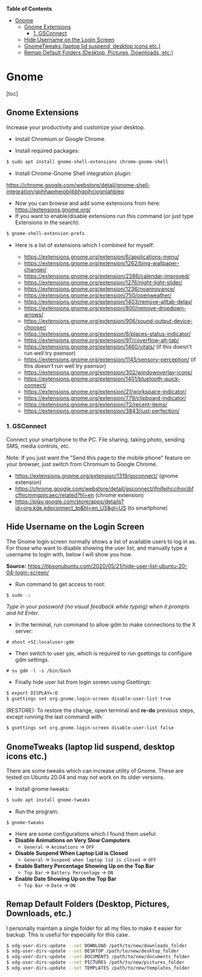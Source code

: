 <!-- START doctoc generated TOC please keep comment here to allow auto update -->
<!-- DON'T EDIT THIS SECTION, INSTEAD RE-RUN doctoc TO UPDATE -->
**Table of Contents**

- [Gnome](#gnome)
  - [Gnome Extensions](#gnome-extensions)
    - [1. GSConnect](#1-gsconnect)
  - [Hide Username on the Login Screen](#hide-username-on-the-login-screen)
  - [GnomeTweaks (laptop lid suspend, desktop icons etc.)](#gnometweaks-laptop-lid-suspend-desktop-icons-etc)
  - [Remap Default Folders (Desktop, Pictures, Downloads, etc.)](#remap-default-folders-desktop-pictures-downloads-etc)

<!-- END doctoc generated TOC please keep comment here to allow auto update -->

# Gnome

[toc]

## Gnome Extensions

Increase your productivity and customize your desktop.

- Install Chromium or Google Chrome. 

- Install required packages:

```bash
$ sudo apt install gnome-shell-extensions chrome-gnome-shell
```

- Install Chrome-Gnome Shell integration plugin:

https://chrome.google.com/webstore/detail/gnome-shell-integration/gphhapmejobijbbhgpjhcjognlahblep

- Now you can browse and add some extensions from here: https://extensions.gnome.org/
- If you want to enable/disable extensions run this command (or just type Extensions in the search):

```bash
$ gnome-shell-extension-prefs
```

- Here is a list of extensions which I combined for myself:

  - https://extensions.gnome.org/extension/6/applications-menu/
  - https://extensions.gnome.org/extension/1262/bing-wallpaper-changer/
  - https://extensions.gnome.org/extension/2386/calendar-improved/
  - https://extensions.gnome.org/extension/1276/night-light-slider/
  - https://extensions.gnome.org/extension/1236/noannoyance/
  - https://extensions.gnome.org/extension/750/openweather/
  - https://extensions.gnome.org/extension/1403/remove-alttab-delay/
  - https://extensions.gnome.org/extension/800/remove-dropdown-arrows/
  - https://extensions.gnome.org/extension/906/sound-output-device-chooser/
  - https://extensions.gnome.org/extension/8/places-status-indicator/
  - https://extensions.gnome.org/extension/97/coverflow-alt-tab/
  - https://extensions.gnome.org/extension/1460/vitals/ (if this doesn't run well try psensor)
  - https://extensions.gnome.org/extension/1145/sensory-perception/ (if this doesn't run well try psensor)
  - https://extensions.gnome.org/extension/302/windowoverlay-icons/
  - https://extensions.gnome.org/extension/1401/bluetooth-quick-connect/
  - https://extensions.gnome.org/extension/21/workspace-indicator/
  - https://extensions.gnome.org/extension/779/clipboard-indicator/
  - https://extensions.gnome.org/extension/72/recent-items/
  - https://extensions.gnome.org/extension/3843/just-perfection/

### 1. GSConnect

Connect your smartphone to the PC. File sharing, taking photo, sending SMS, media controls, etc.

Note: If you just want the "Send this page to the mobile phone" feature on your browser, just switch from Chromium to Google Chrome. 

- https://extensions.gnome.org/extension/1319/gsconnect/ (gnome extension)
- https://chrome.google.com/webstore/detail/gsconnect/jfnifeihccihocjbfcfhicmmgpjicaec/related?hl=en (chrome extension)
- https://play.google.com/store/apps/details?id=org.kde.kdeconnect_tp&hl=en_US&gl=US (to smartphone)



## Hide Username on the Login Screen

The Gnome login screen normally shows a list of available users to log in as. For those who want to disable showing the user list, and manually type a username to login with, below I will show you how.

**Source:** https://tipsonubuntu.com/2020/05/21/hide-user-list-ubuntu-20-04-login-screen/

- Run command to get access to root:

```bash
$ sudo -i
```

*Type in your password (no visual feedback while typing) when it prompts and hit Enter.*

- In the terminal, run command to allow gdm to make connections to the X server:

```
# xhost +SI:localuser:gdm
```

- Then switch to user `gdm`, which is required to run gsettings to configure gdm settings.

```
# su gdm -l -s /bin/bash
```

- Finally hide user list from login screen using Gsettings:

```bash
$ export DISPLAY=:0
$ gsettings set org.gnome.login-screen disable-user-list true
```

(RESTORE): To restore the change, open terminal and **re-do** previous steps, except running the last command with:

```bash
$ gsettings set org.gnome.login-screen disable-user-list false
```



## GnomeTweaks (laptop lid suspend, desktop icons etc.)

There are some tweaks which can increase utility of Gnome. These are tested on Ubuntu 20.04 and may not work on its older versions.

- Install gnome tweaks:

```bash
$ sudo apt install gnome-tweaks
```

- Run the program:

```
$ gnome-tweaks
```

- Here are some configurations which I found them useful:
- **Disable Animations on Very Slow Computers**
  - `General` -> `Animations` -> `OFF`
- **Disable Suspend When Laptop Lid is Closed**
  - `General` -> `Suspend when laptop lid is closed` -> `OFF`
- **Enable Battery Percentage Showing Up on the Top Bar**
  - `Top Bar` -> `Battery Percentage` -> `ON`
- **Enable Date Showing Up on the Top Bar**
  - `Top Bar` -> `Date` -> `ON`



## Remap Default Folders (Desktop, Pictures, Downloads, etc.)

I personally maintain a single folder for all my files to make it easier for backup. This is useful for especially for this case.

```bash
$ xdg-user-dirs-update --set DOWNLOAD /path/to/new/downloads_folder
$ xdg-user-dirs-update --set DESKTOP /path/to/new/desktop_folder
$ xdg-user-dirs-update --set DOCUMENTS /path/to/new/documents_folder
$ xdg-user-dirs-update --set PICTURES /path/to/new/pictures_folder
$ xdg-user-dirs-update --set TEMPLATES /path/to/new/templates_folder
```

